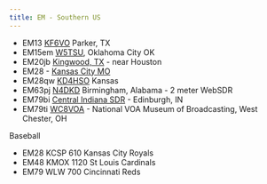 ```yaml
---
title: EM - Southern US
---
```


* EM13 [KF6VO](http://ranch-pt.no-ip.org:8073/) Parker, TX
* EM15em [W5TSU](http://sdr.w5tsu.net:8073/), Oklahoma City OK
* EM20jb [Kingwood, TX](http://skhicks.ddns.net:8073/) - near Houston
* EM28 - [Kansas City MO](http://136.63.226.118:8073/)
* EM28qw [KD4HSO](http://64.136.200.36:8073/) Kansas
* EM63pj [N4DKD](http://n4dkd.asuscomm.com:8901/)
  Birmingham, Alabama - 2 meter WebSDR
* EM79bi [Central Indiana SDR](http://38.86.67.206:8073/) -
  Edinburgh, IN
* EM79ti [WC8VOA](http://websdr.wc8voa.org:8073/) - 
  National VOA Museum of Broadcasting, West Chester, OH

Baseball

* EM28 KCSP 610 Kansas City Royals
* EM48 KMOX 1120 St Louis Cardinals
* EM79 WLW 700 Cincinnati Reds
